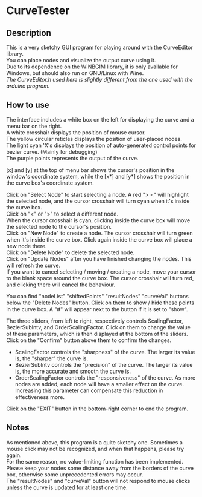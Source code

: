 # CurveTester
## Description
This is a very sketchy GUI program for playing around with the CurveEditor library.<br/>
You can place nodes and visualize the output curve using it.<br/>
Due to its dependence on the WINBGIM library, it is only available for Windows, but should also run on GNU/Linux with Wine.<br/>
*The CurveEditor.h used here is slightly different from the one used with the arduino program.*<br/>

## How to use
The interface includes a white box on the left for displaying the curve and a menu bar on the right.<br/>
A white crosshair displays the position of mouse cursor.<br/>
The yellow circular reticles displays the position of user-placed nodes.<br/>
The light cyan 'X's displays the position of auto-generated control points for bezier curve. (Mainly for debugging)<br/>
The purple points represents the output of the curve.<br/>

[x] and [y] at the top of menu bar shows the cursor's position in the window's coordinate system, while the [x*] and [y*] shows the position in the curve box's coordinate system.<br/>

Click on "Select Node" to start selecting a node. A red ">  <" will highlight the selected node, and the cursor crosshair will turn cyan when it's inside the curve box.<br/>
Click on "<" or ">" to select a different node.<br/>
When the cursor crosshair is cyan, clicking inside the curve box will move the selected node to the cursor's position.<br/>
Click on "New Node" to create a node. The cursor crosshair will turn green when it's inside the curve box. Click again inside the curve box will place a new node there.<br/>
Click on "Delete Node" to delete the selected node.<br/>
Click on "Update Nodes" after you have finished changing the nodes. This will refresh the curve.<br/>
If you want to cancel selecting / moving / creating a node, move your cursor to the blank space around the curve box. The cursor crosshair will turn red, and clicking there will cancel the behaviour.<br/>

You can find "nodeList" "shiftedPoints" "resultNodes" "curveVal" buttons below the "Delete Nodes" button. Click on them to show / hide these points in the curve box. A "#" will appear next to the button if it is set to "show".<br/>

The three sliders, from left to right, respectively controls ScalingFactor, BezierSubIntv, and OrderScalingFactor. Click on them to change the value of these parameters, which is then displayed at the bottom of the sliders. Click on the "Confirm" button above them to confirm the changes.<br/>
* ScalingFactor controls the "sharpness" of the curve. The larger its value is, the "sharper" the curve is.
* BezierSubIntv controls the "precision" of the curve. The larger its value is, the more accurate and smooth the curve is.
* OrderScalingFactor controls the "responsiveness" of the curve. As more nodes are added, each node will have a smaller effect on the curve. Increasing this parameter can compensate this reduction in effectiveness more.<br/>

Click on the "EXIT" button in the bottom-right corner to end the program.<br/>

## Notes
As mentioned above, this program is a quite sketchy one. Sometimes a mouse click may not be recognized, and when that happens, please try again.<br/>
For the same reason, no value-limiting function has been implemented. Please keep your nodes some distance away from the borders of the curve box, otherwise some unprecedented errors may occur.<br/>
The "resultNodes" and "curveVal" button will not respond to mouse clicks unless the curve is updated for at least one time.
